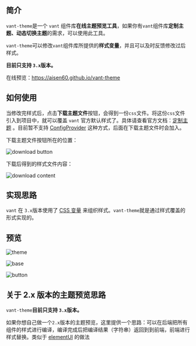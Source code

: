 ## 简介

`vant-theme`是一个 `vant` 组件库**在线主题预览工具**，如果你有`vant`组件库**定制主题、动态切换主题**的需求，可以使用此工具。

`vant-theme`可以修改`vant`组件库所提供的**样式变量**，并且可以及时反馈修改过后样式。

**目前只支持 `3.x`版本。**

在线预览：https://aisen60.github.io/vant-theme

## 如何使用

当修改完样式后，点击**下载主题文件**按钮，会得到一份`css`文件。将这份`css`文件引入到项目中，就可以覆盖 `vant` 官方默认样式了。具体请查看官方文档：[定制主题](https://vant-contrib.gitee.io/vant/v3/#/zh-CN/config-provider#ding-zhi-zhu-ti) 。目前暂不支持 [ConfigProvider](https://vant-contrib.gitee.io/vant/v3/#/zh-CN/config-provider#tong-guo-configprovider-fu-gai) 这种方式，后面在下载主题文件时会加入。

下载主题文件按钮所在的位置：

![download button](https://user-images.githubusercontent.com/19791710/128593885-e51dbdae-23d6-418d-a1f2-d16abf16b695.png)

下载后得到的样式文件内容：

![download content](https://user-images.githubusercontent.com/19791710/128594117-613584aa-62e5-4fa3-81d4-ced450c9fabf.png)

## 实现思路

`vant` 在 `3.x`版本使用了 [CSS 变量](https://developer.mozilla.org/zh-CN/docs/Web/CSS/Using_CSS_custom_properties) 来组织样式。`vant-theme`就是通过样式覆盖的形式实现的。

## 预览

![theme](https://user-images.githubusercontent.com/19791710/128590193-93931af6-f5fb-4407-ac51-4d8a82c2b6bb.png)

![base](https://user-images.githubusercontent.com/19791710/128590868-fed772db-038f-485a-a2de-82a43acfe4c0.gif)

![button](https://user-images.githubusercontent.com/19791710/128592800-554eafc6-bc0b-42c3-a76e-20c65b2c12be.gif)

## 关于 2.x 版本的主题预览思路

`vant-theme`**目前只支持 `3.x`版本。**

如果你想自己做一个`2.x`版本的主题预览，这里提供一个思路：可以在后端把所有组件的样式进行编译，编译完成后把编译结果（字符串）返回到到前端，前端进行样式替换。类似于 [elementUI](https://element.eleme.cn/#/zh-CN/theme/preview) 的做法
